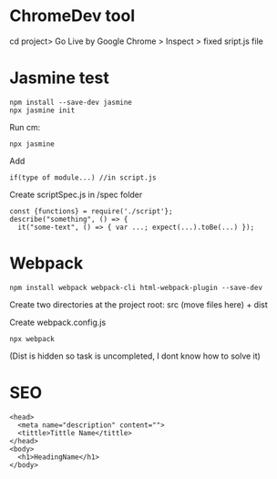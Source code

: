 # ChromeDev tool
cd project> Go Live by Google Chrome > Inspect > fixed sript.js file

# Jasmine test
    npm install --save-dev jasmine
    npx jasmine init

Run cm: 

    npx jasmine

Add 

    if(type of module...) //in script.js

Create scriptSpec.js in /spec folder

    const {functions} = require('./script'};
    describe("something", () => {
      it("some-text", () => { var ...; expect(...).toBe(...) });

# Webpack
    npm install webpack webpack-cli html-webpack-plugin --save-dev

Create two directories at the project root: src (move files here) + dist

Create webpack.config.js

    npx webpack 

(Dist is hidden so task is uncompleted, I dont know how to solve it)

# SEO
    <head>
      <meta name="description" content="">
      <tittle>Tittle Name</tittle>
    </head>
    <body>
      <h1>HeadingName</h1>
    </body>
